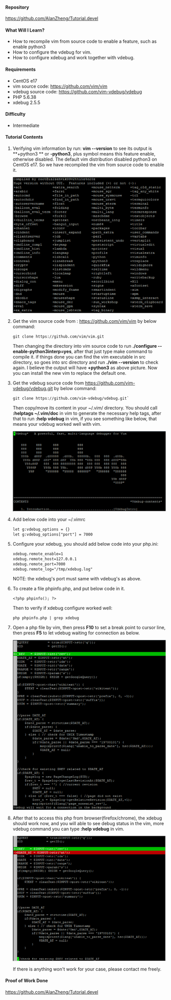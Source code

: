 #### Repository
https://github.com/AlanZheng/Tutorial.devel

#### What Will I Learn?
- How to recompile vim from source code to enable a feature, such as enable python3
- How to configure the vdebug for vim.
- How to configure xdebug and work together with vdebug.

#### Requirements
- CentOS e17
- vim source code: https://github.com/vim/vim
- vdebug source code: https://github.com/vim-vdebug/vdebug
- PHP 5.6.38
- xdebug 2.5.5

#### Difficulty
- Intermediate

#### Tutorial Contents
1. Verifying vim information by run: **vim --version** to see its output  is **+python3 ** or **-python3**, plus symbol means this feature enable, otherwise disabled. The default vim distribution disabled python3 on CentOS e17. So we have recompiled the vim from source code to enable it.

   ![vim_version](https://github.com/AlanZheng/Tutorial.devel/raw/master/vim_version.png)

2. Get the vim source code from : https://github.com/vim/vim by below command:

   ```
   git clone https://github.com/vim/vim.git
   ```

   Then changing the directory into vim source code to run **./configure --enable-python3interp=yes**, after that just type make command to compile it. if things done you can find the vim executable in src directory, so goes into src directory and run **./vim --version** to check again. I believe the output will have **+python3** as above picture. Now you can install the new vim to replace the default one.

3. Get the vdebug source code from https://github.com/vim-vdebug/vdebug.git by below command:
    ```
    git clone https://github.com/vim-vdebug/vdebug.git`
    ```
    Then copy/move its content in your ~/.vim/ directory. You should call **:helptags ~/.vim/doc** in vim to generate the necessary help tags, after that to run **:help vdebug** in vim, if you see something like below, that means your vdebug worked well with vim.

    ![vdebug_doc](https://github.com/AlanZheng/Tutorial.devel/raw/master/vdebug_doc.png)

4. Add below code into your ~/.vimrc 
    ```
    let g:vdebug_options = {}
    let g:vdebug_options["port"] = 7000
    ```

5. Configure your xdebug, you should add below code into your php.ini:
    ```
    xdebug.remote_enable=1
    xdebug.remote_host=127.0.0.1
    xdebug.remote_port=7000
    xdebug.remote_log="/tmp/xdebug.log"
    ```
    NOTE: the xdebug's port must same with vdebug's as above.

6. To create a file phpinfo.php, and put below code in it.
    ```
    <?php phpinfo(); ?>
    ```
    Then to verify if xdebug configure worked well:
    ```
    php phpinfo.php | grep xdebug
    ```

7. Open a php file by vim, then press **F10** to set a break point to cursor line, then press **F5** to let vdebug waiting for connection as below.

    ![vdebug_break](https://github.com/AlanZheng/Tutorial.devel/raw/master/vdebug_break.png)

7. After that to access this php from browser(firefox/chrome), the  xdebug should work now, and you will able to see debug status in the vim, more vdebug command you can type **:help vdebug** in vim.

    ![vdebug_debug](https://github.com/AlanZheng/Tutorial.devel/raw/master/vdebug_debug.png)

    If there is anything won't work for your case, please contact me freely.

#### Proof of Work Done
https://github.com/AlanZheng/Tutorial.devel